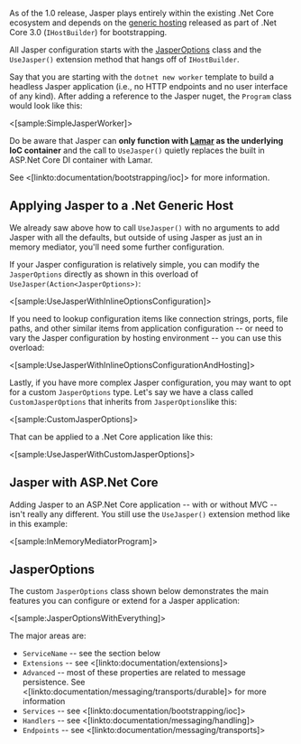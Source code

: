 <!--title:Bootstrapping & Configuration-->

As of the 1.0 release, Jasper plays entirely within the existing .Net Core ecosystem and depends on the [generic hosting](https://docs.microsoft.com/en-us/aspnet/core/fundamentals/host/generic-host?view=aspnetcore-3.1) released as part of .Net Core 3.0 (`IHostBuilder`) for bootstrapping.

All Jasper configuration starts with the [JasperOptions](https://github.com/JasperFx/jasper/blob/master/src/Jasper/JasperOptions.cs) class and the `UseJasper()` extension method that hangs off of `IHostBuilder`.

Say that you are starting with the `dotnet new worker` template to build a headless Jasper 
application (i.e., no HTTP endpoints and no user interface of any kind). After adding a reference to the Jasper nuget,
the `Program` class would look like this:

<[sample:SimpleJasperWorker]>

Do be aware that Jasper can **only function with [Lamar](https://jasperfx.github.io/lamar) as the underlying IoC container** and 
the call to `UseJasper()` quietly replaces the built in ASP.Net Core DI container with Lamar. 

See <[linkto:documentation/bootstrapping/ioc]> for more information.


## Applying Jasper to a .Net Generic Host

We already saw above how to call `UseJasper()` with no arguments to add Jasper with all the defaults, but outside of using Jasper as just an in memory mediator, you'll need some further configuration.

If your Jasper configuration is relatively simple, you can modify the `JasperOptions` directly as shown in this overload of `UseJasper(Action<JasperOptions>)`:

<[sample:UseJasperWithInlineOptionsConfiguration]>

If you need to lookup configuration items like connection strings, ports, file paths, and other similar
items from application configuration -- or need to vary the Jasper configuration by hosting environment -- you 
can use this overload:

<[sample:UseJasperWithInlineOptionsConfigurationAndHosting]>

Lastly, if you have more complex Jasper configuration, you may want to opt for a custom `JasperOptions`
type. Let's say we have a class called `CustomJasperOptions` that inherits from `JasperOptions`like this: 

<[sample:CustomJasperOptions]>

That can be applied to a .Net Core application like this:

<[sample:UseJasperWithCustomJasperOptions]>





## Jasper with ASP.Net Core

Adding Jasper to an ASP.Net Core application -- with or without MVC -- isn't really any different. You still use the `UseJasper()` extension method like in this example:

<[sample:InMemoryMediatorProgram]>


## JasperOptions

The custom `JasperOptions` class shown below demonstrates the main features you can configure or extend for a Jasper application:


<[sample:JasperOptionsWithEverything]>

The major areas are:

* `ServiceName` -- see the section below
* `Extensions` -- see <[linkto:documentation/extensions]>
* `Advanced` -- most of these properties are related to message persistence. See <[linkto:documentation/messaging/transports/durable]> for more information
* `Services` -- see <[linkto:documentation/bootstrapping/ioc]>
* `Handlers` -- see <[linkto:documentation/messaging/handling]>
* `Endpoints` -- see <[linkto:documentation/messaging/transports]>



